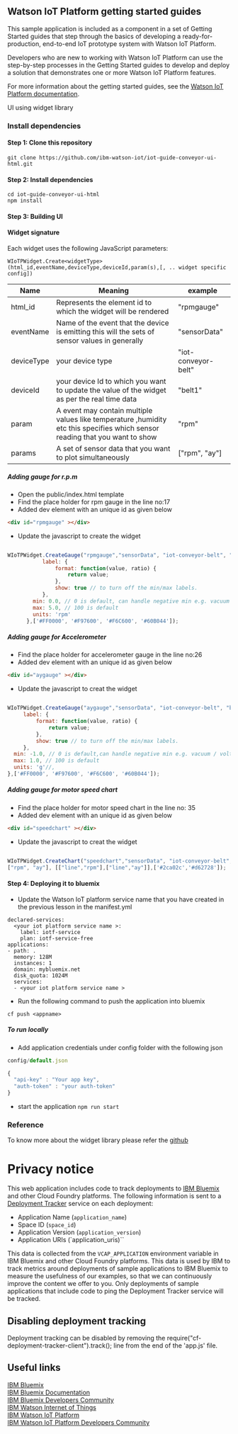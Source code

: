 ## Watson IoT Platform getting started guides
This sample application is included as a component in a set of Getting Started guides that step through the basics of developing a ready-for-production, end-to-end IoT prototype system with Watson IoT Platform.

Developers who are new to working with Watson IoT Platform can use the step-by-step processes in the Getting Started guides to develop and deploy a solution that demonstrates one or more Watson IoT Platform features.

For more information about the getting started guides, see the [Watson IoT Platform documentation](https://console.bluemix.net/docs/services/IoT/getting_started/getting-started-iot-overview.html).

UI using widget library
###  Install dependencies

#### Step 1: Clone this repository

```
git clone https://github.com/ibm-watson-iot/iot-guide-conveyor-ui-html.git

```
#### Step 2: Install dependencies

```
cd iot-guide-conveyor-ui-html
npm install
```

#### Step 3: Building UI

#### Widget signature
Each widget uses the following JavaScript parameters:
```
WIoTPWidget.Create<widgetType>(html_id,eventName,deviceType,deviceId,param(s),[, .. widget specific config])
```

| Name | Meaning | example|
| ------ | ------ |----|
| html_id | Represents the element id to which the widget will be rendered | "rpmgauge"|
|eventName |Name of the event that the device is emitting this will the sets of sensor values in generally| "sensorData"|
|deviceType | your device type | "iot-conveyor-belt"|
|deviceId |  your device Id to which you want to update the value of the widget as per the real time data|"belt1"|
| param | A event may contain multiple values like temperature ,humidity etc this specifies which sensor reading that you want to show | "rpm" |
| params | A set of sensor data that you want to plot simultaneously | ["rpm", "ay"] |


##### Adding gauge for r.p.m
* Open the public/index.html template
* Find the place holder for rpm gauge in the line no:17
* Added dev element with an unique id as given below

```html
<div id="rpmgauge" ></div>
```  
* Update the javascript to create the widget

```javascript

WIoTPWidget.CreateGauge("rpmgauge","sensorData", "iot-conveyor-belt", "belt1", "rpm" ,{
           label: {
               format: function(value, ratio) {
                   return value;
               },
               show: true // to turn off the min/max labels.
           },
        min: 0.0, // 0 is default, can handle negative min e.g. vacuum / voltage / current flow / rate of change
        max: 5.0, // 100 is default
        units: 'rpm'
      },['#FF0000', '#F97600', '#F6C600', '#60B044']);

```

##### Adding gauge for Accelerometer
* Find the place holder for accelerometer gauge in the line no:26
* Added dev element with an unique id as given below

```html
<div id="aygauge" ></div>
```  
* Update the javascript to creat the widget

```javascript

WIoTPWidget.CreateGauge("aygauge","sensorData", "iot-conveyor-belt", "belt1", "ay" ,{
     label: {
         format: function(value, ratio) {
             return value;
         },
         show: true // to turn off the min/max labels.
     },
  min: -1.0, // 0 is default,can handle negative min e.g. vacuum / voltage / current flow / rate of change
  max: 1.0, // 100 is default
  units: 'g'//,
},['#FF0000', '#F97600', '#F6C600', '#60B044']);
```

##### Adding gauge for motor speed chart
* Find the place holder for motor speed chart in the line no: 35
* Added dev element with an unique id as given below

```html
<div id="speedchart" ></div>
```  
* Update the javascript to creat the widget

```javascript

WIoTPWidget.CreateChart("speedchart","sensorData", "iot-conveyor-belt", "belt1",
["rpm", "ay"], [["line","rpm"],["line","ay"]],['#2ca02c','#d62728']);

```
#### Step 4: Deploying it to bluemix


* Update the Watson IoT platform service name that you have created in the previous lesson in the manifest.yml

```
declared-services:
  <your iot platform service name >:
    label: iotf-service
    plan: iotf-service-free
applications:
- path: .
  memory: 128M
  instances: 1
  domain: mybluemix.net
  disk_quota: 1024M
  services:
  - <your iot platform service name >
```


* Run the following command to push the application into bluemix

```
cf push <appname>

```

##### To run locally

* Add application credentials under config folder with the following json

``` javascript
config/default.json

{
  "api-key" : "Your app key",
  "auth-token" : "your auth-token"
}

```
* start the application
 `npm run start`

### Reference

To know more about the widget library please refer the [github]("https://github.com/ibm-watson-iot/iot-widgets")

# Privacy notice

This web application includes code to track deployments to [IBM Bluemix](https://www.bluemix.net/) and other Cloud Foundry platforms. The following information is sent to a [Deployment Tracker](https://github.com/cloudant-labs/deployment-tracker) service on each deployment:

* Application Name (`application_name`)
* Space ID (`space_id`)
* Application Version (`application_version`)
* Application URIs (`application_uris)``

This data is collected from the `VCAP_APPLICATION` environment variable in IBM Bluemix and other Cloud Foundry platforms. This data is used by IBM to track metrics around deployments of sample applications to IBM Bluemix to measure the usefulness of our examples, so that we can continuously improve the content we offer to you. Only deployments of sample applications that include code to ping the Deployment Tracker service will be tracked.

## Disabling deployment tracking

Deployment tracking can be disabled by removing the require("cf-deployment-tracker-client").track(); line from the end of the 'app.js' file.

## Useful links
[Install Node.js]: https://nodejs.org/en/download/
[bluemix_dashboard_url]: https://console.ng.bluemix.net/dashboard/
[bluemix_signup_url]: https://console.ng.bluemix.net/registration/
[cloud_foundry_url]: https://github.com/cloudfoundry/cli

[IBM Bluemix](https://bluemix.net/)  
[IBM Bluemix Documentation](https://www.ng.bluemix.net/docs/)  
[IBM Bluemix Developers Community](http://developer.ibm.com/bluemix)  
[IBM Watson Internet of Things](http://www.ibm.com/internet-of-things/)  
[IBM Watson IoT Platform](http://www.ibm.com/internet-of-things/iot-solutions/watson-iot-platform/)   
[IBM Watson IoT Platform Developers Community](https://developer.ibm.com/iotplatform/)
